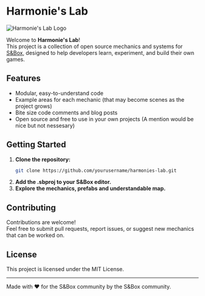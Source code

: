# Harmonie's Lab

![Harmonie's Lab Logo](path/to/logo.png)

Welcome to **Harmonie's Lab**!  
This project is a collection of open source mechanics and systems for [S&Box](https://sbox.game), designed to help developers learn, experiment, and build their own games.

## Features

- Modular, easy-to-understand code
- Example areas for each mechanic (that may become scenes as the project grows)
- Bite size code comments and blog posts
- Open source and free to use in your own projects (A mention would be nice but not nessesary)

## Getting Started

1. **Clone the repository:**
    ```bash
    git clone https://github.com/yourusername/harmonies-lab.git
    ```
2. **Add the .sbproj to your S&Box editor.**
3. **Explore the mechanics, prefabs and understandable map.**

## Contributing

Contributions are welcome!  
Feel free to submit pull requests, report issues, or suggest new mechanics that can be worked on.

## License

This project is licensed under the MIT License.

---

Made with ❤️ for the S&Box community by the S&Box community.